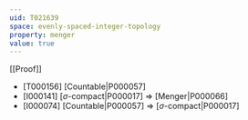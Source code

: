 ```yaml
---
uid: T021639
space: evenly-spaced-integer-topology
property: menger
value: true
---
```

[[Proof]]

* [T000156] [Countable|P000057]
* [I000141] [$\sigma$-compact|P000017] => [Menger|P000066]
* [I000074] [Countable|P000057] => [$\sigma$-compact|P000017]

